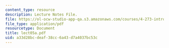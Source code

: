 ```yaml
---
content_type: resource
description: Lecture Notes File.
file: https://ol-ocw-studio-app-qa.s3.amazonaws.com/courses/4-273-introduction-to-design-inquiry-fall-2004/a33d28bcdeaf38cc6a43d7a4037bc53c_lect05a.pdf
file_type: application/pdf
resourcetype: Document
title: lect05a.pdf
uid: a33d28bc-deaf-38cc-6a43-d7a4037bc53c
---
```

